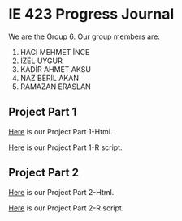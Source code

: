 # IE 423 Progress Journal

We are the Group 6. Our group members are:
1. HACI MEHMET İNCE
2. İZEL UYGUR
3. KADİR AHMET AKSU
4. NAZ BERİL AKAN
5. RAMAZAN ERASLAN


## Project Part 1  
[Here](files/423-Proje-1.html) is our Project Part 1-Html.  

[Here](files/423-Proje-1.R) is our Project Part 1-R script.


## Project Part 2  
[Here](files/423-Proje-2.html) is our Project Part 2-Html.  

[Here](files/423-Proje-2.R) is our Project Part 2-R script.

